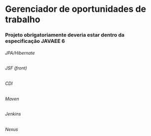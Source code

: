 Gerenciador de oportunidades de trabalho
===


<h3>Projeto obrigatoriamente deveria estar dentro da especificação JAVAEE 6</h3>

<h6>JPA/Hibernate</h6>
<h6>JSF (front)</h6>
<h6>CDI</h6>
<h6>Maven</h6>
<h6>Jenkins</h6>
<h6>Nexus</h6>
